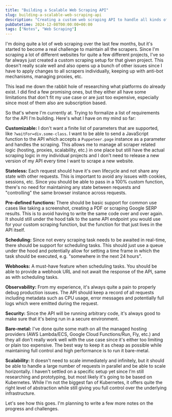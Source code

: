 ```yaml
---
title: "Building a Scalable Web Scraping API"
slug: building-a-scalable-web-scraping-api
description: "Creating a custom web scraping API to handle all kinds of scraping tasks."
pubDatetime: 2024-12-08T00:00:00+00:00
tags: ["Notes", "Web Scraping"]
---
```


I'm doing quite a lot of web scraping over the last few months, but it's started to become a real challenge to maintain all the scrapers. Since I'm scraping a lot of different websites for quite a few different projects, I've so far always just created a custom scraping setup for that given project. This doesn't really scale well and also opens up a bunch of other issues since I have to apply changes to all scrapers individually, keeping up with anti-bot mechanisms, managing proxies, etc.

This lead me down the rabbit hole of researching what platforms do already exist. I did find a few promising ones, but they either all have some limitations that don't fit my use case or are just too expensive, especially since most of them also are subscription based.

So that's where I'm currently at. Trying to formalize a list of requirements for the API I'm building. Here's what I have on my mind so far:

**Customizable:** I don't want a finite list of parameters that are supported, like `?waitFor=div.some-class`. I want to be able to send a JavaScript function to the API which accepts a `Puppeteer.page` instance as a parameter and handles the scraping. This allows me to manage all scraper related logic (hosting, proxies, scalability, etc.) in one place but still have the actual scraping logic in my individual projects and I don't need to release a new version of my API every time I want to scrape a new website.

**Stateless:** Each request should have it's own lifecycle and not share any state with other requests. This is important to avoid any issues with cookies, sessions, etc. Since you should be able to pass in a 100% custom function, there's no need for maintaining any state between requests and "controlling" the same browser instance across requests.

**Pre-defined functions:** There should be basic support for common use cases like taking a screenshot, creating a PDF or scraping Google SERP results. This is to avoid having to write the same code over and over again. It should still under the hood talk to the same API endpoint you would use for your custom scraping function, but the function for that just lives in the API itself.

**Scheduling:** Since not every scraping task needs to be awaited in real-time, there should be support for scheduling tasks. This should just use a queue under the hood and potentially allow for setting a time frame in which the task should be executed, e.g. "somewhere in the next 24 hours".

**Webhooks:** A must-have feature when scheduling tasks. You should be able to provide a webhook URL and not await the response of the API, same as with scheduling tasks.

**Observability:** From my experience, it's always quite a pain to properly debug production issues. The API should keep a record of all requests including metadata such as CPU usage, error messages and potentially full logs which were emitted during the request.

**Security:** Since the API will be running arbitrary code, it's always good to make sure that it's being run in a secure environment.

**Bare-metal:** I've done quite some math on all the managed hosting providers (AWS Lambda/ECS, Google Cloud Functions/Run, Fly, etc.) and they all don't really work well with the use case since it's either too limiting or plain too expensive. The best way to keep it as cheap as possible while maintaining full control and high performance is to run it bare-metal.

**Scalability:** It doesn't need to scale immediately and infinitely, but it should be able to handle a large number of requests in parallel and be able to scale horizontally. I haven't settled on a specific setup yet since I'm still researching and prototyping, but most likely it's going to be based on Kubernetes. While I'm not the biggest fan of Kubernetes, it offers quite the right level of abstraction while still giving you full control over the underlying infrastructure.

Let's see how this goes. I'm planning to write a few more notes on the progress and challenges.
